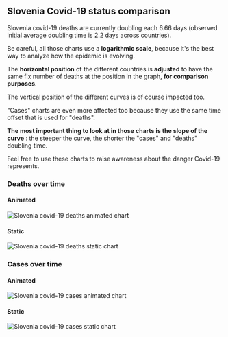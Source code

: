 ## Slovenia Covid-19 status comparison 

Slovenia covid-19 deaths are currently doubling each 6.66 days (observed initial average doubling time is 2.2 days across countries).



Be careful, all those charts use a **logarithmic scale**, because it's the best way to analyze how the epidemic is evolving.
 
The **horizontal position** of the different countries is **adjusted** to have the same fix number of deaths at the position in the graph, **for comparison purposes**.

The vertical position of the different curves is of course impacted too.

"Cases" charts are even more affected too because they use the same time offset that is used for "deaths".

**The most important thing to look at in those charts is the slope of the curve** : the steeper the curve, the shorter the "cases" and "deaths" doubling time.

Feel free to use these charts to raise awareness about the danger Covid-19 represents. 


 
### Deaths over time
 
#### Animated
![Slovenia covid-19 deaths animated chart](https://raw.githubusercontent.com/madlag/coronavirus_study/master/notebooks/graphs/2020-04-03/countries/Slovenia/2020-04-03_Slovenia_deaths.gif "Slovenia covid-19 deaths animated chart")   
 
#### Static
![Slovenia covid-19 deaths static chart](https://raw.githubusercontent.com/madlag/coronavirus_study/master/notebooks/graphs/2020-04-03/countries/Slovenia/2020-04-03_Slovenia_deaths.png "Slovenia covid-19 deaths static chart")   

 
### Cases over time
 
#### Animated
![Slovenia covid-19 cases animated chart](https://raw.githubusercontent.com/madlag/coronavirus_study/master/notebooks/graphs/2020-04-03/countries/Slovenia/2020-04-03_Slovenia_cases.gif "Slovenia covid-19 cases animated chart")   
 
#### Static
![Slovenia covid-19 cases static chart](https://raw.githubusercontent.com/madlag/coronavirus_study/master/notebooks/graphs/2020-04-03/countries/Slovenia/2020-04-03_Slovenia_cases.png "Slovenia covid-19 cases static chart")   

